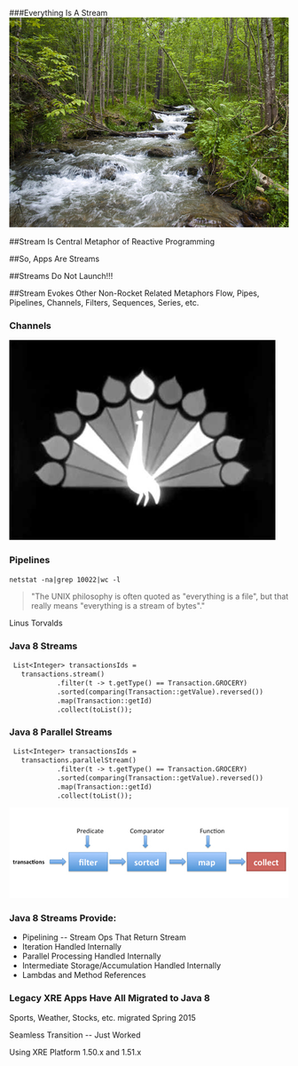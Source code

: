 ###Everything Is A Stream
![Image of a stream](images/stream.jpg)


##Stream Is Central Metaphor of Reactive Programming


##So, Apps Are Streams


##Streams Do Not Launch!!!


##Stream Evokes Other Non-Rocket Related Metaphors
Flow, Pipes, Pipelines, Channels, Filters, Sequences, Series, etc.


### Channels
![Image of NBC Peacock](images/nbcpeacock.jpg)


### Pipelines
    netstat -na|grep 10022|wc -l
>"The UNIX philosophy is often quoted as "everything is a file", but that
really means "everything is a stream of bytes"." 

Linus Torvalds


### Java 8 Streams

     List<Integer> transactionsIds = 
       transactions.stream()
                .filter(t -> t.getType() == Transaction.GROCERY)
                .sorted(comparing(Transaction::getValue).reversed())
                .map(Transaction::getId)
                .collect(toList());


### Java 8 Parallel Streams

     List<Integer> transactionsIds = 
       transactions.parallelStream()
                .filter(t -> t.getType() == Transaction.GROCERY)
                .sorted(comparing(Transaction::getValue).reversed())
                .map(Transaction::getId)
                .collect(toList());


![Image of java 8 pipeline](images/java8pipeline.jpg)


### Java 8 Streams Provide:

  * Pipelining -- Stream Ops That Return Stream
  * Iteration Handled Internally
  * Parallel Processing Handled Internally
  * Intermediate Storage/Accumulation Handled Internally
  * Lambdas and Method References


### Legacy XRE Apps Have All Migrated to Java 8

  Sports, Weather, Stocks, etc. migrated Spring 2015
  
  Seamless Transition -- Just Worked

  Using XRE Platform 1.50.x and 1.51.x

